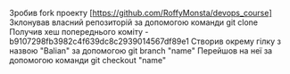 Зробив fork проекту [https://github.com/RoffyMonsta/devops_course]
Зклонував власний репозиторій за допомогою команди git clone
Получив хеш попереднього коміту - b9107298fb3982c4f639dc8c2939014567df89e1
Створив окрему гілку з назвою "Balian" за допомогою git branch "name"
Перейшов на неї за допомогою команди git checkout "name"
